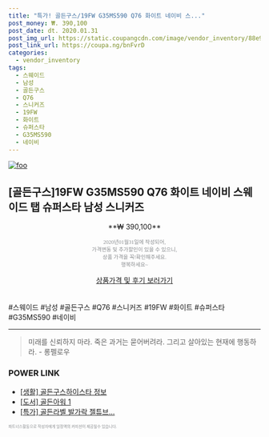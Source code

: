 ```yaml
--- 
title: "특가! 골든구스/19FW G35MS590 Q76 화이트 네이비 스..." 
post_money: ₩. 390,100 
post_date: dt. 2020.01.31 
post_img_url: https://static.coupangcdn.com/image/vendor_inventory/88e9/d8dc808d7f2915ad2d5f57aa0bf87b199790b8616ae0b81bc5f3efc96959.jpg 
post_link_url: https://coupa.ng/bnFvrD 
categories: 
  - vendor_inventory 
tags: 
  - 스웨이드 
  - 남성 
  - 골든구스 
  - Q76 
  - 스니커즈 
  - 19FW 
  - 화이트 
  - 슈퍼스타 
  - G35MS590 
  - 네이비 
--- 
```

[![foo](https://static.coupangcdn.com/image/vendor_inventory/88e9/d8dc808d7f2915ad2d5f57aa0bf87b199790b8616ae0b81bc5f3efc96959.jpg)](https://coupa.ng/bnFvrD) 

## [골든구스]19FW G35MS590 Q76 화이트 네이비 스웨이드 탭 슈퍼스타 남성 스니커즈 
<p style="text-align: center;">**₩ 390,100**</p> 
<p style="text-align: center;"><span style="color: #898c8f; font-family: Georgia,Times,serif; font-size: 0.75em;">2020년01월31일에 작성되어, <br>가격변동 및 추가할인이 있을 수 있으니,<br> 상품 가격을 꼭!확인해주세요.<br>행복하세요~</span> 
</p>	 
<div markdown="0" style="text-align: center;"><a href="https://coupa.ng/bnFvrD" class="btn btn--success">상품가격 및 후기 보러가기</a></div> 
<br><br> 
  #스웨이드 #남성 #골든구스 #Q76 #스니커즈 #19FW #화이트 #슈퍼스타 #G35MS590 #네이비 
<hr> 

> 미래를 신뢰하지 마라. 죽은 과거는 묻어버려라. 그리고 살아있는 현재에 행동하라. - 롱펠로우 


### POWER LINK

* <a href="https://blog.naver.com/sakai111/221769615569" target="_blank"> [생활] 골든구스하이스타 정보 </a>
* <a href="https://blog.naver.com/santokki14/221776386589" target="_blank">[도서] 골든아워 1</a>
* <a href="https://blog.naver.com/an0733/221786069303" target="_blank">[특가] 골든라벨 발가락 젤튜브...</a>

<span style="color: #898c8f; font-family: Georgia,Times,serif; font-size: 0.55em;">파트너스활동으로 작성자에게 일정액의 커미션이 제공될수 있습니다.</span> 
